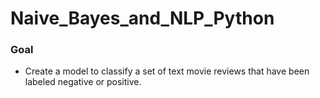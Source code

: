 # Naive_Bayes_and_NLP_Python

### Goal
* Create a model to classify a set of text movie reviews that have been labeled negative or positive. 
